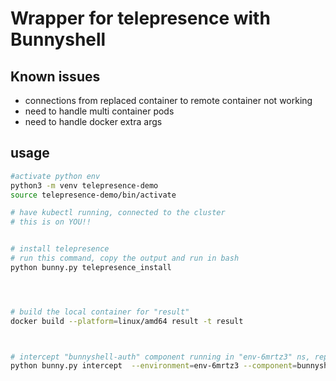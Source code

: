 # Wrapper for telepresence with Bunnyshell

## Known issues
- connections from replaced container to remote container not working
- need to handle multi container pods
- need to handle docker extra args


## usage

```bash 
#activate python env
python3 -m venv telepresence-demo
source telepresence-demo/bin/activate

# have kubectl running, connected to the cluster
# this is on YOU!!


# install telepresence
# run this command, copy the output and run in bash
python bunny.py telepresence_install




# build the local container for "result"
docker build --platform=linux/amd64 result -t result



# intercept "bunnyshell-auth" component running in "env-6mrtz3" ns, replace with "bunnyshell-auth" docker container running locally 
python bunny.py intercept  --environment=env-6mrtz3 --component=bunnyshell-auth  --docker=bunnyshell-auth  --port=5003:5003  -- --separator=+
```
